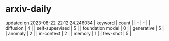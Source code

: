 # arxiv-daily
updated on 2023-08-22 22:12:24.246034
| keyword | count |
| - | - |
| diffusion | 4 |
| self-supervised | 5 |
| foundation model | 0 |
| generative | 5 |
| anomaly | 2 |
| in-context | 2 |
| memory | 1 |
| few-shot | 5 |
